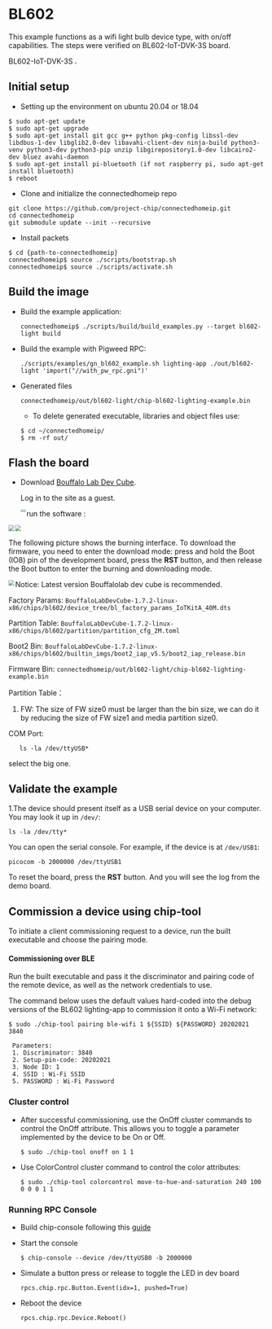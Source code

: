 # BL602

This example functions as a wifi light bulb device type, with on/off
capabilities. The steps were verified on BL602-IoT-DVK-3S board.

BL602-IoT-DVK-3S
<img src="../../../platform/bouffalolab/bl602/doc/images/bl602_iot_3S_v2.jpg" style="zoom:25%;" />

## Initial setup

-   Setting up the environment on ubuntu 20.04 or 18.04

```
$ sudo apt-get update
$ sudo apt-get upgrade
$ sudo apt-get install git gcc g++ python pkg-config libssl-dev libdbus-1-dev libglib2.0-dev libavahi-client-dev ninja-build python3-venv python3-dev python3-pip unzip libgirepository1.0-dev libcairo2-dev bluez avahi-daemon
$ sudo apt-get install pi-bluetooth (if not raspberry pi, sudo apt-get install bluetooth)
$ reboot

```

-   Clone and initialize the connectedhomeip repo

```
git clone https://github.com/project-chip/connectedhomeip.git
cd connectedhomeip
git submodule update --init --recursive
```

-   Install packets

```
$ cd {path-to-connectedhomeip}
connectedhomeip$ source ./scripts/bootstrap.sh
connectedhomeip$ source ./scripts/activate.sh

```

## Build the image

-   Build the example application:

    `connectedhomeip$ ./scripts/build/build_examples.py --target bl602-light build`

-   Build the example with Pigweed RPC:

    `./scripts/examples/gn_bl602_example.sh lighting-app ./out/bl602-light 'import("//with_pw_rpc.gni")'`

-   Generated files

    `connectedhomeip/out/bl602-light/chip-bl602-lighting-example.bin`

    -   To delete generated executable, libraries and object files use:

    ```
    $ cd ~/connectedhomeip/
    $ rm -rf out/
    ```

## Flash the board

-   Download [Bouffalo Lab Dev Cube](https://dev.bouffalolab.com/download/).

    Log in to the site as a guest.

    <img src="../../../platform/bouffalolab/bl602/doc/images/image-web-login.png" style="zoom:30%;" align=left />

    <img src="../../../platform/bouffalolab/bl602/doc/images/dev-cube.png" style="zoom:30%;" align=left />

run the software :

  <img src="../../../platform/bouffalolab/bl602/doc/images/dev-cube-home.png" style="zoom:70%;" align=left />

  <img src="../../../platform/bouffalolab/bl602/doc/images/dev-cube-iot.png" style="zoom:70%;" />

The following picture shows the burning interface. To download the firmware, you
need to enter the download mode: press and hold the Boot (IO8) pin of the
development board, press the **RST** button, and then release the Boot button to
enter the burning and downloading mode.

<img src="../../../platform/bouffalolab/bl602/doc/images/image-dev-cube.png" style="zoom:70%;" align=left />

Notice: Latest version Bouffalolab dev cube is recommended.

Factory Params:
`BouffaloLabDevCube-1.7.2-linux-x86/chips/bl602/device_tree/bl_factory_params_IoTKitA_40M.dts`

Partition Table:
`BouffaloLabDevCube-1.7.2-linux-x86/chips/bl602/partition/partition_cfg_2M.toml`

Boot2 Bin:
`BouffaloLabDevCube-1.7.2-linux-x86/chips/bl602/builtin_imgs/boot2_iap_v5.5/boot2_iap_release.bin`

Firmware Bin: `connectedhomeip/out/bl602-light/chip-bl602-lighting-example.bin`

Partition Table：

1. FW: The size of FW size0 must be larger than the bin size, we can do it by
   reducing the size of FW size1 and media partition size0.

COM Port:

```
   ls -la /dev/ttyUSB*
```

select the big one.

## Validate the example

1.The device should present itself as a USB serial device on your computer. You
may look it up in `/dev/`:

```
ls -la /dev/tty*
```

You can open the serial console. For example, if the device is at `/dev/USB1`:

```
picocom -b 2000000 /dev/ttyUSB1
```

To reset the board, press the **RST** button. And you will see the log from the
demo board.

## Commission a device using chip-tool

To initiate a client commissioning request to a device, run the built executable
and choose the pairing mode.

#### Commissioning over BLE

Run the built executable and pass it the discriminator and pairing code of the
remote device, as well as the network credentials to use.

The command below uses the default values hard-coded into the debug versions of
the BL602 lighting-app to commission it onto a Wi-Fi network:

```
$ sudo ./chip-tool pairing ble-wifi 1 ${SSID} ${PASSWORD} 20202021 3840

 Parameters:
 1. Discriminator: 3840
 2. Setup-pin-code: 20202021
 3. Node ID: 1
 4. SSID : Wi-Fi SSID
 5. PASSWORD : Wi-Fi Password
```

### Cluster control

-   After successful commissioning, use the OnOff cluster commands to control
    the OnOff attribute. This allows you to toggle a parameter implemented by
    the device to be On or Off.

    `$ sudo ./chip-tool onoff on 1 1`

-   Use ColorControl cluster command to control the color attributes:

    `$ sudo ./chip-tool colorcontrol move-to-hue-and-saturation 240 100 0 0 0 1 1`

### Running RPC Console

-   Build chip-console following this [guide](../../../common/pigweed/rpc_console/README.md)

-   Start the console

    `$ chip-console --device /dev/ttyUSB0 -b 2000000`

-   Simulate a button press or release to toggle the LED in dev board

    `rpcs.chip.rpc.Button.Event(idx=1, pushed=True)`

-   Reboot the device

    `rpcs.chip.rpc.Device.Reboot()`
